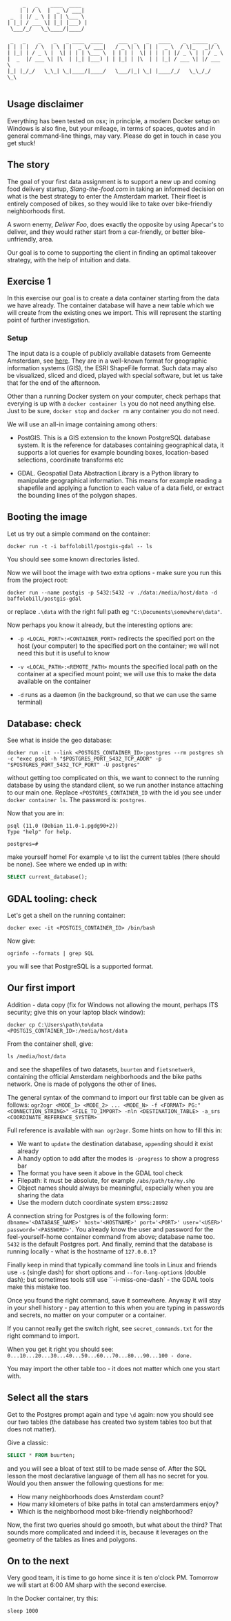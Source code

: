 ```
     _   _    ____  ____  
    | | / \  |  _ \/ ___| 
 _  | |/ _ \ | | | \___ \ 
| |_| / ___ \| |_| |___) |
 \___/_/   \_\____/|____/ 
                          
 _   _    _    _   _ ____  ____     ___  _   _   ____    _  _____  _    
| | | |  / \  | \ | |  _ \/ ___|   / _ \| \ | | |  _ \  / \|_   _|/ \   
| |_| | / _ \ |  \| | | | \___ \  | | | |  \| | | | | |/ _ \ | | / _ \  
|  _  |/ ___ \| |\  | |_| |___) | | |_| | |\  | | |_| / ___ \| |/ ___ \ 
|_| |_/_/   \_\_| \_|____/|____/   \___/|_| \_| |____/_/   \_\_/_/   \_\
                                                                        
```

## Usage disclaimer

Everything has been tested on osx; in principle, a modern Docker setup on Windows is also fine, but your mileage, in terms of spaces, quotes and in general command-line things, may vary. Please do get in touch in case you get stuck!

## The story

The goal of your first data assignment is to support a new up and coming food delivery startup, *Slang-the-food.com* in taking an informed decision on what is the best strategy to enter the Amsterdam market.
Their fleet is entirely composed of bikes, so they would like to take over bike-friendly neighborhoods first.

A sworn enemy, *Deliver Foo*, does exactly the opposite by using Apecar's to deliver, and they would rather start from a car-friendly, or better bike-unfriendly, area.

Our goal is to come to supporting the client in finding an optimal takeover strategy, with the help of intuition and data.

## Exercise 1

In this exercise our goal is to create a data container starting from the data we have already. The container database will have a new table which we will create from the existing ones we import. This will represent the starting point of further investigation.

### Setup

The input data is a couple of publicly available datasets from Gemeente Amsterdam, see [here](https://data.amsterdam.nl/). They are in a well-known format for geographic information systems (GIS), the ESRI ShapeFile format. Such data may also be visualized, sliced and diced, played with special software, but let us take that for the end of the afternoon.

Other than a running Docker system on your computer, check perhaps that everying is up with a `docker container ls` you do not need anything else. Just to be sure, `docker stop` and `docker rm` any container you do not need.

We will use an all-in image containing among others:

* PostGIS. This is a GIS extension to the known PostgreSQL database system. It is the reference for databases containing geographical data, it supports a lot queries for example bounding boxes, location-based selections, coordinate transforms etc

* GDAL. Geospatial Data Abstraction Library is a Python library to manipulate geographical information. This means for example reading a shapefile and applying a function to each value of a data field, or extract the bounding lines of the polygon shapes.

## Booting the image

Let us try out a simple command on the container:

`docker run -t -i baffolobill/postgis-gdal -- ls`

You should see some known directories listed.

Now we will boot the image with two extra options - make sure you run this from the project root:

`docker run --name postgis -p 5432:5432 -v ./data:/media/host/data -d baffolobill/postgis-gdal`

or replace `.\data` with the right full path eg `"C:\Documents\somewhere\data"`.

Now perhaps you know it already, but the interesting options are:

* `-p <LOCAL_PORT>:<CONTAINER_PORT>` redirects the specified port on the host (your computer) to the specified port on the container; we will not need this but it is useful to know

* `-v <LOCAL_PATH>:<REMOTE_PATH>` mounts the specified local path on the container at a specified mount point; we will use this to make the data available on the container

* `-d` runs as a daemon (in the background, so that we can use the same terminal)

## Database: check

See what is inside the geo database:

`docker run -it --link <POSTGIS_CONTAINER_ID>:postgres --rm postgres sh -c "exec psql -h "$POSTGRES_PORT_5432_TCP_ADDR" -p "$POSTGRES_PORT_5432_TCP_PORT" -U postgres"`

without getting too complicated on this, we want to connect to the running database by using the standard client, so we run another instance attaching to our main one. Replace `<POSTGRES_CONTAINER_ID` with the id you see under `docker container ls`. The password is: `postgres`.

Now that you are in:

```
psql (11.0 (Debian 11.0-1.pgdg90+2))
Type "help" for help.

postgres=#
```

make yourself home! For example `\d` to list the current tables (there should be none). See where we ended up in with:
```sql
SELECT current_database();
```

## GDAL tooling: check

Let's get a shell on the running container:

`docker exec -it <POSTGIS_CONTAINER_ID> /bin/bash`

Now give:

`ogrinfo --formats | grep SQL`

you will see that PostgreSQL is a supported format.

## Our first import

Addition - data copy (fix for Windows not allowing the mount, perhaps ITS security; give this on your laptop black window):

`docker cp C:\Users\path\to\data <POSTGIS_CONTAINER_ID>:/media/host/data`

From the container shell, give:

`ls /media/host/data`

and see the shapefiles of two datasets, `buurten` and `fietsnetwerk`, containing the official Amsterdam neighborhoods and the bike paths network. One is made of polygons the other of lines.

The general syntax of the command to import our first table can be given as follows:
`ogr2ogr <MODE_1> <MODE_2> ... <MODE_N> -f <FORMAT> PG:"<CONNECTION_STRING>" <FILE_TO_IMPORT> -nln <DESTINATION_TABLE> -a_srs <COORDINATE_REFERENCE_SYSTEM>`

Full reference is available with `man ogr2ogr`. Some hints on how to fill this in:

* We want to `update` the destination database, `append`ing should it exist already
* A handy option to add after the modes is `-progress` to show a progress bar
* The format you have seen it above in the GDAL tool check
* Filepath: it must be absolute, for example `/abs/path/to/my.shp`
* Object names should always be meaningful, especially when you are sharing the data
* Use the modern dutch coordinate system `EPSG:28992`

A connection string for Postgres is of the following form: `dbname='<DATABASE_NAME>' host='<HOSTNAME>' port='<PORT>' user='<USER>' password='<PASSWORD>'`. You already know the user and password for the feel-yourself-home container command from above; database name too. `5432` is the default Postgres port. And finally, remind that the database is running locally - what is the hostname of `127.0.0.1`?

Finally keep in mind that typically command line tools in Linux and friends use `-s` (single dash) for short options and `--for-long-option`s (double dash); but sometimes tools still use ``-i-miss-one-dash` - the GDAL tools make this mistake too.

Once you found the right command, save it somewhere. Anyway it will stay in your shell history - pay attention to this when you are typing in passwords and secrets, no matter on your computer or a container.

If you cannot really get the switch right, see `secret_commands.txt` for the right command to import.

When you get it right you should see:
`0...10...20...30...40...50...60...70...80...90...100 - done.`

You may import the other table too - it does not matter which one you start with.

## Select all the stars

Get to the Postgres prompt again and type `\d` again: now you should see our two tables (the database has created two system tables too but that does not matter).

Give a classic:

```sql
SELECT * FROM buurten;
```

and you will see a bloat of text still to be made sense of. After the SQL lesson the most declarative language of them all has no secret for you. Would you then answer the following questions for me:

* How many neighborhoods does Amsterdam count?
* How many kilometers of bike paths in total can amsterdammers enjoy?
* Which is the neighborhood most bike-friendly neighborhood?

Now, the first two queries should go smooth, but what about the third? That sounds more complicated and indeed it is, because it leverages on the geometry of the tables as lines and polygons.

## On to the next

Very good team, it is time to go home since it is ten o'clock PM. Tomorrow we will start at 6:00 AM sharp with the second exercise.

In the Docker container, try this:

`sleep 1000`


